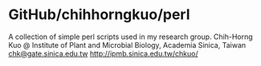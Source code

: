 # GitHub/chihhorngkuo/perl
A collection of simple perl scripts used in my research group.
Chih-Horng Kuo @ Institute of Plant and Microbial Biology, Academia Sinica, Taiwan
chk@gate.sinica.edu.tw
http://ipmb.sinica.edu.tw/chkuo/
